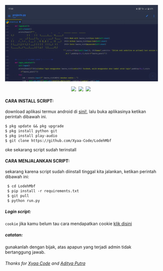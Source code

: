 <img src="https://github.com/Xyaa-Code/LodehMbf/blob/main/data/img/Picsart_23-02-09_17-12-56-114.jpg">

<p align=center>
  <a href="https://www.facebook.com/Aditya.putraXD991"><img height="28" src="https://upload.wikimedia.org/wikipedia/commons/5/51/Facebook_f_logo_%282019%29.svg"></a>&nbsp;
  <a href="https://instagram.com/xyaacode"><img height="28" src="https://upload.wikimedia.org/wikipedia/commons/e/e7/Instagram_logo_2016.svg"></a>&nbsp;
  <a href="https://wa.me/+16143244921"><img height="28" src="https://upload.wikimedia.org/wikipedia/commons/archive/f/f7/20170314151554%21WhatsApp_logo.svg"></a>&nbsp;
</p>


#### CARA INSTALL SCRIPT:
 download aplikasi termux android di [sini!](https://f-droid.org/repo/com.termux_117.apk), lalu buka aplikasinya ketikan perintah dibawah ini.
 ```
 $ pkg update && pkg upgrade
 $ pkg install python git
 $ pkg install play-audio 
 $ git clone https://github.com/Xyaa-Code/LodehMbf
 ```
 oke sekarang script sudah terinstall
#### CARA MENJALANKAN SCRIPT:
 sekarang karena script sudah diinstall tinggal kita jalankan, ketikan perintah dibawah ini:
 ```
  $ cd LodehMbf
  $ pip install -r requirements.txt
  $ git pull
  $ python run.py
```

##### Login script:
```cookie``` jika kamu belum tau cara mendapatkan cookie [klik disini](https://youtu.be/HEFFV-_60j0)

##### catatan:
 gunakanlah dengan bijak, atas apapun yang terjadi admin tidak bertanggung jawab.

###### Thanks for [Xyaa Code](https://github.com/Xyaa-Code) and [Aditya Putra](https://github.com/AdityaXC)
